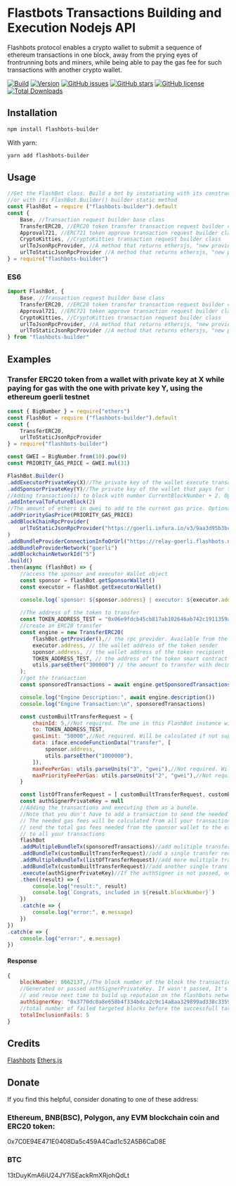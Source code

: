 # Flastbots Transactions Building and Execution Nodejs API

Flashbots protocol enables a crypto wallet to submit a sequence of ethereum transactions in one block, away from the prying eyes of frontrunning bots and miners, while being able to pay the gas fee for such transactions with another crypto wallet.

[![Build](https://img.shields.io/github/actions/workflow/status/feyi-tech/flashbots-builder/main.yml)](https://github.com/feyi-tech/flashbots-builder)
[![Version](https://img.shields.io/npm/v/flashbots-builder)](https://github.com/feyi-tech/flashbots-builder)
[![GitHub issues](https://img.shields.io/github/issues/feyi-tech/flashbots-builder)](https://github.com/feyi-tech/flashbots-builder/issues)
[![GitHub stars](https://img.shields.io/github/stars/feyi-tech/flashbots-builder)](https://github.com/feyi-tech/flashbots-builder/stargazers)
[![GitHub license](https://img.shields.io/github/license/feyi-tech/flashbots-builder)](https://github.com/feyi-tech/flashbots-builder)
[![Total Downloads](https://img.shields.io/npm/dm/flashbots-builder)](https://github.com/feyi-tech/flashbots-builder)

## Installation

```bash
npm install flashbots-builder
```

With yarn:

```bash
yarn add flashbots-builder
```

## Usage

```javascript
//Get the FlashBot class. Build a bot by instatiating with its constructor,
//or with its FlashBot.Builder() builder static method
const FlashBot = require ("flashbots-builder").default
const { 
    Base, //Transaction request builder base class
    TransferERC20, //ERC20 token transfer transaction request builder class
    Approval721, //ERC721 token approve transaction request builder class
    CryptoKitties, //CryptoKitties transaction request builder class
    urlToJsonRpcProvider, //A method that returns ethersjs, "new providers.JsonRpcBatchProvider(url)"
    urlToStaticJsonRpcProvider //A method that returns ethersjs, "new providers.JsonRpcBatchProvider(url)"
} = require("flashbots-builder")
```

### ES6

```typescript
import FlashBot, { 
    Base, //Transaction request builder base class
    TransferERC20, //ERC20 token transfer transaction request builder class
    Approval721, //ERC721 token approve transaction request builder class
    CryptoKitties, //CryptoKitties transaction request builder class
    urlToJsonRpcProvider, //A method that returns ethersjs, "new providers.JsonRpcBatchProvider(url)"
    urlToStaticJsonRpcProvider //A method that returns ethersjs, "new providers.JsonRpcBatchProvider(url)"
} from "flashbots-builder"
```

## Examples

### Transfer ERC20 token from a wallet with private key at X while paying for gas with the one with private key Y, using the ethereum goerli testnet

```javascript
const { BigNumber } = require("ethers")
const FlashBot = require ("flashbots-builder").default
const { 
    TransferERC20,
    urlToStaticJsonRpcProvider
} = require("flashbots-builder")

const GWEI = BigNumber.from(10).pow(9)
const PRIORITY_GAS_PRICE = GWEI.mul(31)

FlashBot.Builder()
.addExecutorPrivateKey(X)//The private key of the wallet execute transation(s)
.addSponsorPrivateKey(Y)//The private key of the wallet that pays for the transactio(s)
//Adding transaction(s) to block with number CurrentBlockNumber + 2. Optional. default is 2
.addIntervalToFutureBlock(2)
//The amount of ethers in qwei to add to the current gas price. Optional. default is GWEI.mul(31)
.addPriorityGasPrice(PRIORITY_GAS_PRICE)
.addBlockChainRpcProvider(
    urlToStaticJsonRpcProvider("https://goerli.infura.io/v3/9aa3d95b3bc440fa88ea12eaa4456161")
)
.addBundleProviderConnectionInfoOrUrl("https://relay-goerli.flashbots.net")
.addBundleProviderNetwork("goerli")
.addBlockchainNetworkId("5")
.build()
.then(async (flashBot) => {
    //access the sponsor and executor Wallet object
    const sponsor = flashBot.getSponsorWallet()
    const executor = flashBot.getExecutorWallet()

    console.log(`sponsor: ${sponsor.address} | executor: ${executor.address}`)
    
    //The address of the token to transfer
    const TOKEN_ADDRESS_TEST = "0x06e9fdcb45cb817ab102646ab742c1911359a751"
    //create an ERC20 transfer
    const engine = new TransferERC20(
        flashBot.getProvider(),// the rpc provider. Available from the FlashBot insatnce's getProvider method
        executor.address, // the wallet address of the token sender
        sponsor.address, // the wallet address of the token recipient
        TOKEN_ADDRESS_TEST, // the address of the token smart contract
        utils.parseEther("300000") // the amount to transfer with decimals included as a BigNumber
    );
    //get the transaction
    const sponsoredTransactions = await engine.getSponsoredTransactions()

    console.log("Engine Description:", await engine.description())
    console.log("Engine Transaction:\n", sponsoredTransactions)

    const customBuiltTransferRequest = {
        chainId: 5,//Not required. The one in this FlashBot instance will be used if not supplied
        to: TOKEN_ADDRESS_TEST,
        gasLimit: "50000",//Not required. Will be calculated if not supplied
        data: iface.encodeFunctionData("transfer", [
            sponsor.address,
            utils.parseEther("1000000"),
        ]),
        maxFeePerGas: utils.parseUnits("3", "gwei"),//Not required. Will be calculated if not supplied
        maxPriorityFeePerGas: utils.parseUnits("2", "gwei"),//Not required. Will be calculated if not supplied
    }

    const listOfTransferRequest = [ customBuiltTransferRequest, customBuiltTransferRequest, customBuiltTransferRequest]
    const authSignerPrivateKey = null
    //Adding the transactions and executing them as a bundle.
    //Note that you don't have to add a transaction to send the needed ether for the execution. 
    // The needed gas fees will be calculated from all your transactions, and a transaction to 
    // send the total gas fees needed from the sponsor wallet to the executor wallet will be prepended 
    // to all your transactions
    flashBot
    .addMultipleBundleTx(sponsoredTransactions)//add mulitiple transfer request to the transactions bundle
    .addBundleTx(customBuiltTransferRequest)//add a single transfer request to the transactions bundle
    .addMultipleBundleTx(listOfTransferRequest)//add more mulitiple transfer request to the transactions bundle
    .addBundleTx(customBuiltTransferRequest)//add another single transfer request to the transactions bundle
    .execute(authSignerPrivateKey)//If the authSigner is not passed, one will be generated and included in the promise's result
    .then((result) => {
        console.log("result:", result)
        console.log(`Congrats, included in ${result.blockNumber}`)
    })
    .catch(e => {
        console.log("error:", e.message)
    })
})
.catch(e => {
    console.log("error:", e.message)
})
```

#### Response

```javascript
{
    blockNumber: 8662137,//The block number of the block the transaction(s) was/were added to
    //Generated or passed authSignerPrivateKey. If wasn't passed, It's advised to save the returned one 
    // and reuse next time to build up reputaion on the flashbots network
    authSignerKey: "0x3770dc0a8e658b4f334bdca2c9c14a8aa329899ad338c33597366e4bbbde3080",
    //total number of failed targeted blocks before the successfull targeted block.
    totalInclusionFails: 5
}
```

## Credits

[Flashbots](https://www.flashbots.net/)
[Ethers.js](https://github.com/ethers-io/ethers.js)

## Donate

If you find this helpful, consider donating to one of these address:

### Ethereum, BNB(BSC), Polygon, any EVM blockchain coin and ERC20 token:

0x7C0E94E471E0408Da5c459A4Cad1c52A5B6CaD8E

### BTC

13tDuyKmA6iU24JY7iSEackRmXRjohQdLt
